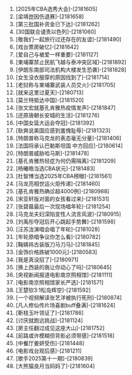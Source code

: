 
1. [2025年CBA选秀大会]-[2181605]
1. [梁靖崑因伤退赛]-[2181658]
1. [第三批国补资金已下达]-[2181262]
1. [30国联合谴责以色列]-[2181060]
1. [敬我们一起旅行过还存在的友谊]-[2181490]
1. [戏台票房破亿]-[2181642]
1. [爱自己与被爱一样重要]-[2181127]
1. [柬埔寨禁止民航飞越与泰冲突区域]-[2181892]
1. [伊朗东南部司法机构大楼发生恐袭]-[2181828]
1. [女生没衣服穿的原因找到了]-[2181714]
1. [老挝称与柬埔寨武装人员交火]-[2181705]
1. [就来这里过夏天]-[2180713]
1. [莫兰特抵达中国]-[2181520]
1. [张文宏就基孔肯雅热疫情发声]-[2181847]
1. [还原唐朝长安城的生活]-[2181276]
1. [中国女篮大运会夺冠]-[2181392]
1. [耿爽说美国应感到羞愧耻辱]-[2181323]
1. [特朗普称马克龙的表态毫无分量]-[2181406]
1. [法国将承认巴勒斯坦国 中方回应]-[2180614]
1. [特朗普威胁哈马斯]-[2181478]
1. [基孔肯雅热轻症为何仍需隔离]-[2181209]
1. [杨曦皓当选CBA状元]-[2181483]
1. [杜智博当选2025年CBA榜眼]-[2181561]
1. [马龙亮相世运火炬传递]-[2181460]
1. [基孔肯雅热确诊超4000例]-[2180988]
1. [宋亚轩版对面的女孩看过来]-[2181531]
1. [张碧晨最后一次现场唱年轮]-[2181254]
1. [马克龙夫妇深陷变性人流言风波]-[2180915]
1. [刘禹彤夺冠后开心跳起手势舞]-[2181598]
1. [汪苏泷演唱会唱了年轮]-[2181028]
1. [年轮原唱争议你怎么看]-[2180782]
1. [鞠婧祎古装版刀马刀马]-[2181845]
1. [金饰价格跌破1000元]-[2180583]
1. [我是真没招了]-[2180971]
1. [换上西装的我让你动心了吗]-[2180645]
1. [央视新闻报道电影南京照相馆]-[2181111]
1. [电影南京照相馆家长严选]-[2181571]
1. [王楚钦3:1松岛辉空]-[2181592]
1. [一个视频解读张艺洋被执行死刑]-[2180874]
1. [凡人修仙传片场喜剧buff叠满]-[2181624]
1. [靳枝玉叶领证了]-[2181786]
1. [讨厌就跑远挑战]-[2181124]
1. [房主任翻过成见这座大山]-[2181752]
1. [前路或许模糊但背影必须带感]-[2181518]
1. [中餐厅姜妍受伤]-[2181448]
1. [电影戏台观后感]-[2181211]
1. [歌手2025第十一期]-[2180839]
1. [大熊猫良月当妈妈了]-[2181604]